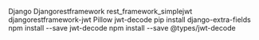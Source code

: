 Django
Djangorestframework
rest_framework_simplejwt
djangorestframework-jwt
Pillow
jwt-decode
pip install django-extra-fields
npm install --save jwt-decode
npm install --save @types/jwt-decode

